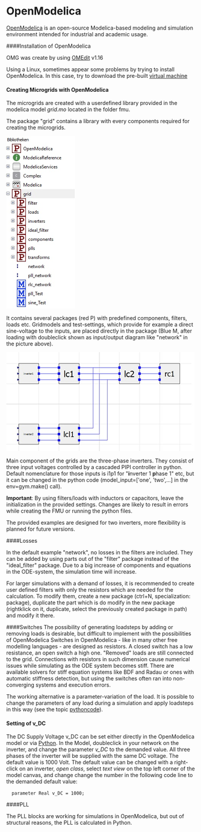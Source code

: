 #  OpenModelica


[OpenModelica](https://openmodelica.org/) is an open-source Modelica-based modeling and simulation environment intended for industrial and academic usage.


####Installation of OpenModelica


OMG was create by using [OMEdit](https://openmodelica.org/download/download-windows) v1.16

Using a Linux, sometimes appear some problems by trying to install OpenModelica. In this case, try to download the pre-built [virtual machine](https://openmodelica.org/download/virtual-machine.) 


#### Creating Microgrids with OpenModelica
The microgrids are created with a userdefined library provided in the modelica model _grid.mo_ located in the folder fmu.

The package "grid" contains a library with every components required for creating the microgrids.

![](../pictures/library.jpg)

It contains several packages (red P) with predefined components, filters, loads etc.
Gridmodels and test-settings, which provide for example a direct sine-voltage to the inputs, are placed directly in the package (Blue M, after loading with doubleclick shown as input/output diagram like "network" in the picture above). 

![](../pictures/omedit.jpg)

Main component of the grids are the three-phase inverters.
They consist of three input voltages controlled by a cascaded PIPI controller in python.
Default nomenclature for those inputs is i1p1 for "**i**nverter 1 **p**hase 1" etc, but it can be changed in the python code (model_input=['one', 'two',...] in the env=gym.make() call).

**Important**:  By using filters/loads with inductors or capacitors, leave the initialization in the provided settings. Changes are likely to result in errors while creating the FMU or running the python files. 
  

The provided examples are designed for two inverters, more flexibility is planned for future versions.

####Losses

In the default example "network", no losses in the filters are included. They can be added by using parts out of the "filter" package instead of the "ideal_filter" package. 
Due to a big increase of components and equations in the ODE-system, the simulation time will increase.

For larger simulations with a demand of losses, it is recommended to create user defined filters with only the resistors which are needed for the calculation.
To modify them, create a new package (ctrl+N, specialization: package), duplicate the part which is do modify in the new package (rightklick on it, duplicate, select the previously created package in path) and modify it there. 


####Switches
The possibility of generating loadsteps by adding or removing loads is desirable, but difficult to implement with the possibilities of OpenModelica
Switches in OpenModelica - like in many other free modelling languages - are designed as resistors. A closed switch has a low resistance, an open switch a high one.
"Removed" loads are still connected to the grid. Connections with resistors in such dimension cause numerical issues while simulating as the ODE system becomes stiff. 
There are available solvers for stiff equation systems like BDF and Radau or ones with automatic stiffness detection, but using the switches often ran into non-converging systems and execution errors.

The working alternative is a parameter-variation of the load. It is possible to change the parameters of any load during a simulation 
and apply loadsteps in this way (see the topic  [pythoncode](Pythoncode.html)).

#### Setting of v_DC

The DC Supply Voltage v_DC can be set either directly in the OpenModelica model or via [Python](Pythoncode.html#setting-of-v-dc). In the Model, doubleclick in your network on the 
inverter, and change the parameter _v_DC_ to the demanded value. All three phases of the inverter will be supplied with the same DC voltage. 
The default value is 1000 Volt. The default value can be changed with a right-click on an inverter, _open class_, select _text view_ on the top left corner of the model canvas, 
and change change the number in the following code line to the demanded default value:

      parameter Real v_DC = 1000;
      


####PLL

The PLL blocks are working for simulations in OpenModelica, but out of structural reasons, the PLL is calculated in Python.

   
